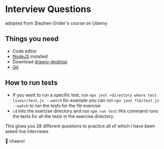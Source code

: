 # Interview Questions

adopted from Stephen Grider's course on Udemy

## Things you need

- Code editor
- [NodeJS](https://nodejs.org/en/download/) installed
- Download [drawio-desktop](https://github.com/jgraph/drawio-desktop/releases/tag/v20.7.4)
- [Git](https://git-scm.com/)

## How to run tests

- If you want to run a specific test, run `npx jest <directory where test lives>/test.js --watch` for example you can run `npx jest fib/test.js --watch` to run the tests for the fib exercise
- `cd` into the exercise directory and run `npm run test` this command runs the tests for all the tests in the exercise directory.

This gives you 28 different questions to practice all of which I have been asked live interviews.

🍺 cheers!
